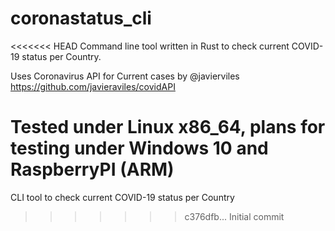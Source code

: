 # coronastatus_cli
<<<<<<< HEAD
Command line tool written in Rust to check current COVID-19 status per Country.

Uses Coronavirus API for Current cases by @javierviles https://github.com/javieraviles/covidAPI 

Tested under Linux x86_64, plans for testing under Windows 10 and RaspberryPI (ARM)
=======
CLI tool to check current COVID-19 status per Country
>>>>>>> c376dfb... Initial commit
